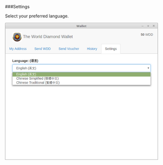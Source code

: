 <a name="Settings">
###Settings

Select your preferred language.

<a href="" target="_blank"><img src="Settings.png"/></a>


